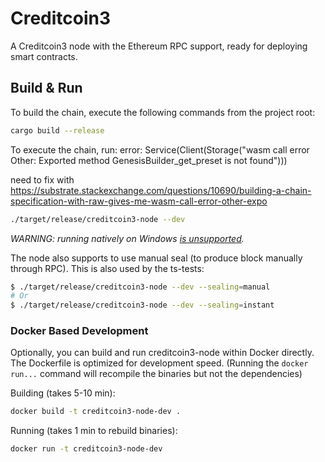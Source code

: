 # Creditcoin3

A Creditcoin3 node with the Ethereum RPC support, ready for deploying smart contracts.

## Build & Run

To build the chain, execute the following commands from the project root:

```bash
cargo build --release
```

To execute the chain, run:
error:
Service(Client(Storage("wasm call error Other: Exported method GenesisBuilder_get_preset is not found")))

need to fix with
https://substrate.stackexchange.com/questions/10690/building-a-chain-specification-with-raw-gives-me-wasm-call-error-other-expo

```bash
./target/release/creditcoin3-node --dev
```

_WARNING: running natively on Windows [is unsupported](https://github.com/gluwa/creditcoin/security/advisories/GHSA-cx5c-xwcv-vhmq)._

The node also supports to use manual seal (to produce block manually through RPC).
This is also used by the ts-tests:

```bash
$ ./target/release/creditcoin3-node --dev --sealing=manual
# Or
$ ./target/release/creditcoin3-node --dev --sealing=instant
```

### Docker Based Development

Optionally, you can build and run creditcoin3-node within Docker directly.
The Dockerfile is optimized for development speed.
(Running the `docker run...` command will recompile the binaries but not the dependencies)

Building (takes 5-10 min):

```bash
docker build -t creditcoin3-node-dev .
```

Running (takes 1 min to rebuild binaries):

```bash
docker run -t creditcoin3-node-dev
```
